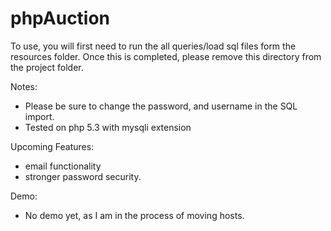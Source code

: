 phpAuction
==========

To use, you will first need to run the all queries/load sql files form the resources folder. Once this is completed, please remove this directory from the project folder.

Notes:
- Please be sure to change the password, and username in the SQL import. 
- Tested on php 5.3 with mysqli extension

Upcoming Features:
- email functionality
- stronger password security.

Demo: 
- No demo yet, as I am in the process of moving hosts.
